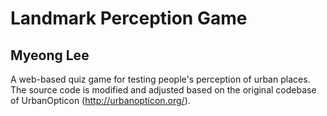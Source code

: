 Landmark Perception Game
==========
Myeong Lee
-------

A web-based quiz game for testing people's perception of urban places. The source code is modified and adjusted based on the original codebase of UrbanOpticon (http://urbanopticon.org/).

